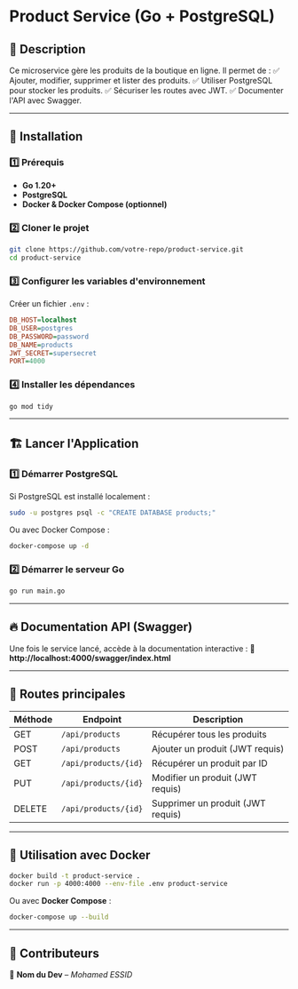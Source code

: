 # Product Service (Go + PostgreSQL)

## 📌 Description
Ce microservice gère les produits de la boutique en ligne. Il permet de :
✅ Ajouter, modifier, supprimer et lister des produits.
✅ Utiliser PostgreSQL pour stocker les produits.
✅ Sécuriser les routes avec JWT.
✅ Documenter l'API avec Swagger.

---

## 🚀 Installation
### 1️⃣ Prérequis
- **Go 1.20+**
- **PostgreSQL**
- **Docker & Docker Compose (optionnel)**

### 2️⃣ Cloner le projet
```bash
git clone https://github.com/votre-repo/product-service.git
cd product-service
```

### 3️⃣ Configurer les variables d'environnement
Créer un fichier `.env` :
```ini
DB_HOST=localhost
DB_USER=postgres
DB_PASSWORD=password
DB_NAME=products
JWT_SECRET=supersecret
PORT=4000
```

### 4️⃣ Installer les dépendances
```bash
go mod tidy
```

---

## 🏗️ Lancer l'Application
### 1️⃣ Démarrer PostgreSQL
Si PostgreSQL est installé localement :
```bash
sudo -u postgres psql -c "CREATE DATABASE products;"
```

Ou avec Docker Compose :
```bash
docker-compose up -d
```

### 2️⃣ Démarrer le serveur Go
```bash
go run main.go
```

---

## 🔥 Documentation API (Swagger)
Une fois le service lancé, accède à la documentation interactive :
📌 **http://localhost:4000/swagger/index.html**

---

## 📜 Routes principales
| Méthode | Endpoint | Description |
|---------|---------|-------------|
| GET | `/api/products` | Récupérer tous les produits |
| POST | `/api/products` | Ajouter un produit (JWT requis) |
| GET | `/api/products/{id}` | Récupérer un produit par ID |
| PUT | `/api/products/{id}` | Modifier un produit (JWT requis) |
| DELETE | `/api/products/{id}` | Supprimer un produit (JWT requis) |

---

## 🐳 Utilisation avec Docker
```bash
docker build -t product-service .
docker run -p 4000:4000 --env-file .env product-service
```

Ou avec **Docker Compose** :
```bash
docker-compose up --build
```

---

## 📌 Contributeurs
👤 **Nom du Dev** – *Mohamed ESSID*

